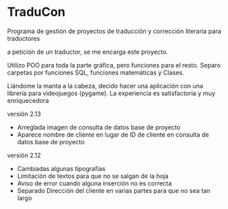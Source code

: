 # TraduCon
Programa de gestión de proyectos de traducción y corrección literaria para traductores

a petición de un traductor, se me encarga este proyecto.

Utilizo POO para toda la parte gráfica, pero funciones para el resto. Separo carpetas por funciones SQL, funciones matemáticas y Clases.

Liándome la manta a la cabeza, decido hacer una aplicación con una librería para videojuegos (pygame). La experiencia es satisfactoria y muy enriquecedora

versión 2.13

- Arreglada imagen de consulta de datos base de proyecto
- Aparece nombre de cliente en lugar de ID de cliente en consulta de datos base de proyecto

versión 2.12

- Cambiadas algunas tipografías
- Limitación de textos para que no se salgan de la hoja
- Aviso de error cuando alguna inserción no es correcta
- Separado Dirección del cliente en varias partes para que no sea tan largo
